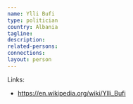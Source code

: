 ```yaml
---
name: Ylli Bufi
type: politician
country: Albania
tagline:
description:
related-persons:
connections:
layout: person
---
```

Links:
* <https://en.wikipedia.org/wiki/Ylli_Bufi>
